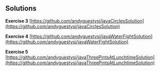 ## Solutions

**Exercise 3** [https://github.com/andyguestysj/javaCirclesSolution](https://github.com/andyguestysj/javaCirclesSolution)  

**Exercise 4** [https://github.com/andyguestysj/javaWaterFightSolution](https://github.com/andyguestysj/javaWaterFightSolution)  

**Exercise 5** [https://github.com/andyguestysj/javaThreePintsAtLunchtimeSolution](https://github.com/andyguestysj/javaThreePintsAtLunchtimeSolution)  
